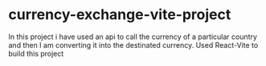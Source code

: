 # currency-exchange-vite-project
In this project i have used an api to call the currency of a particular country and then I am converting it into the destinated currency. Used React-Vite to build this project
